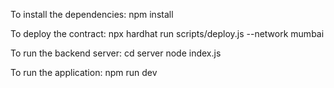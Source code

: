 To install the dependencies:
npm install

To deploy the contract:
npx hardhat run scripts/deploy.js --network mumbai

To run the backend server:
cd server
node index.js

To run the application:
npm run dev
